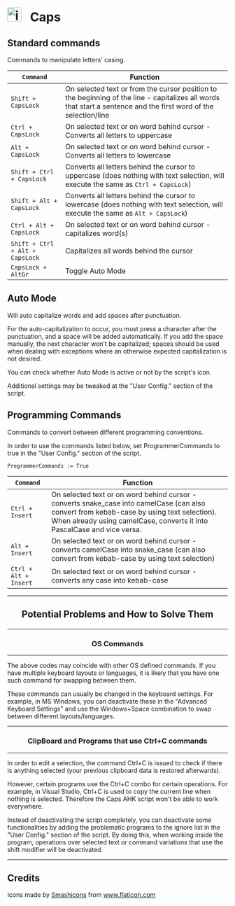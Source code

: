 # <img src="cap.ico" alt="icon" width="32" height="32"/> &nbsp; Caps

## Standard commands


Commands to manipulate letters' casing.


| `Command` | Function |
|-|-|
| `Shift + CapsLock` | On selected text or from the cursor position to the beginning of the line - capitalizes all words that start a sentence and the first word of the selection/line|
| `Ctrl + CapsLock` | On selected text or on word behind cursor - Converts all letters to uppercase|
| `Alt + CapsLock` | On selected text or on word behind cursor - Converts all letters to lowercase|
| `Shift + Ctrl + CapsLock` | Converts all letters behind the cursor to uppercase (does nothing with text selection, will execute the same as `Ctrl + CapsLock`)|
| `Shift + Alt + CapsLock` | Converts all letters behind the cursor to lowercase (does nothing with text selection, will execute the same as `Alt + CapsLock`)|
| `Ctrl + Alt + CapsLock` | On selected text or on word behind cursor - capitalizes word(s) |
| `Shift + Ctrl + Alt + CapsLock` | Capitalizes all words behind the cursor |
| `CapsLock + AltGr` | Toggle Auto Mode |



## Auto Mode

Will auto capitalize words and add spaces after punctuation.

For the auto-capitalization to occur, you must press a character after the punctuation, and a space will be added automatically. 
If you add the space manually, the next character won't be capitalized; spaces should be used when dealing with exceptions where an otherwise expected capitalization is not desired.

You can check whether Auto Mode is active or not by the script's icon.

Additional settings may be tweaked at the "User Config." section of the script.

## Programming Commands

Commands to convert between different programming conventions. 

In order to use the commands listed below, set ProgrammerCommands to true in the "User Config." section of the script.

```
ProgrammerCommands := True
```

| `Command` | Function |
|-|-|
| `Ctrl + Insert` | On selected text or on word behind cursor - converts snake_case into camelCase (can also convert from kebab-case by using text selection). When already using camelCase, converts it into PascalCase and vice versa. |
| `Alt + Insert` | On selected text or on word behind cursor - converts camelCase into snake_case (can also convert from kebab-case by using text selection) |
| `Ctrl + Alt + Insert` | On selected text or on word behind cursor - converts any case into kebab-case |

__________________ 
## <p style="text-align: center;"> Potential Problems and How to  Solve Them  </p>                                                     
__________________ 

### <p style="text-align: center;"> OS Commands </p>
__________________ 

The above codes may coincide with other OS defined commands. 
If you have multiple keyboard layouts or languages, it is likely that you have one such command for swapping between them. 

These commands can usually be changed in the keyboard settings. For example, in MS Windows, you can deactivate these in the "Advanced Keyboard Settings" and use the Windows+Space combination to swap between different layouts/languages. 

__________________ 
### <p style="text-align: center;"> ClipBoard and Programs that use Ctrl+C commands </p> 
__________________ 
In order to edit a selection, the command Ctrl+C is issued to check if there is anything selected (your previous clipboard data is restored afterwards).

However, certain programs use the Ctrl+C combo for certain operations. 
For example, in Visual Studio, Ctrl+C is used to copy the current line when
nothing is selected. 
Therefore the Caps AHK script won't be able to work everywhere.

Instead of deactivating the script completely, you can deactivate some functionalities by adding the problematic programs to the ignore list in 
the "User Config." section of the script. 
By doing this, when working inside the program, operations over selected text or command variations that use the shift modifier will be deactivated.

_______________________________
## Credits

Icons made by <a href="https://www.flaticon.com/authors/smashicons" title="Smashicons">Smashicons</a> from <a href="https://www.flaticon.com/" title="Flaticon">www.flaticon.com</a>